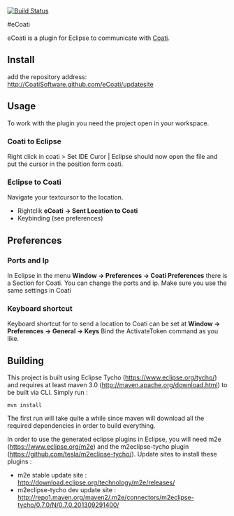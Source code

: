 
[![Build Status](https://travis-ci.org/CoatiSoftware/eCoati.svg?branch=master)](https://travis-ci.org/CoatiSoftware/eCoati)

#eCoati

eCoati is a plugin for Eclipse to communicate with [Coati](https://coati.io).

## Install

add the repository address: http://CoatiSoftware.github.com/eCoati/updatesite

## Usage

To work with the plugin you need the project open in your workspace.

### Coati to Eclipse

Right click in coati > Set IDE Curor | Eclipse should now open the file and put the cursor in the position form coati.

### Eclipse to Coati

Navigate your textcursor to the location.

* Rightclik **eCoati -> Sent Location to Coati**
* Keybinding (see preferences)

## Preferences

### Ports and Ip

In Eclipse in the menu **Window -> Preferences -> Coati Preferences** there is a Section for Coati.
You can change the ports and ip.
Make sure you use the same settings in Coati

### Keyboard shortcut

Keyboard shortcut for to send a location to Coati can be set at **Window -> Preferences -> General -> Keys**
Bind the ActivateToken command as you like.

## Building

This project is built using Eclipse Tycho (https://www.eclipse.org/tycho/) and requires at least maven 3.0 (http://maven.apache.org/download.html) to be built via CLI.
Simply run :

    mvn install

The first run will take quite a while since maven will download all the required dependencies in order to build everything.

In order to use the generated eclipse plugins in Eclipse, you will need m2e (https://www.eclipse.org/m2e)
and the m2eclipse-tycho plugin (https://github.com/tesla/m2eclipse-tycho/). Update sites to install these plugins :

* m2e stable update site : http://download.eclipse.org/technology/m2e/releases/
* m2eclipse-tycho dev update site : http://repo1.maven.org/maven2/.m2e/connectors/m2eclipse-tycho/0.7.0/N/0.7.0.201309291400/

